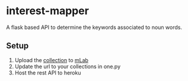 # interest-mapper
A flask based API to determine the keywords associated to noun words.

Setup
-----

1. Upload the [collection](https://ufile.io/hp712) to [mLab](https://mlab.com)
2. Update the url to your collections in one.py
3. Host the rest API to heroku
